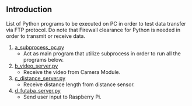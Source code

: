 ## Introduction

List of Python programs to be executed on PC in order to test data transfer via FTP protocol. Do note that Firewall clearance for Python is needed in order to transmit or receive data.

1. [a_subprocess_pc.py](https://github.com/hafiz-kamilin/autonomous_pixhawk_rover/blob/master/02_ftp_streaming_test/00_pc_side/a_subprocess_pc.py)
    - Act as main program that utilize subprocess in order to run all the programs below.
2. [b_video_server.py](https://github.com/hafiz-kamilin/autonomous_pixhawk_rover/blob/master/02_ftp_streaming_test/00_pc_side/b_video_server.py)
    - Receive the video from Camera Module.
3. [c_distance_server.py](https://github.com/hafiz-kamilin/autonomous_pixhawk_rover/blob/master/02_ftp_streaming_test/00_pc_side/c_distance_server.py)
    - Receive distance length from distance sensor.
4. [d_futaba_server.py](https://github.com/hafiz-kamilin/autonomous_pixhawk_rover/blob/master/02_ftp_streaming_test/00_pc_side/d_futaba_client.py)
    - Send user input to Raspberry Pi.